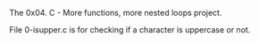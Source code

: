 The 0x04. C - More functions, more nested loops project.

File 0-isupper.c is for checking if a character is uppercase or not.

